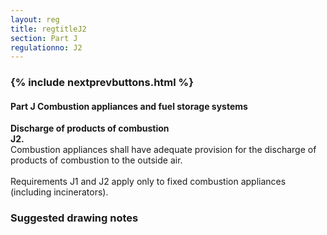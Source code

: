 ```yaml
---
layout: reg
title: regtitleJ2
section: Part J
regulationno: J2
---
```


<div class="panel panel-primary">
  <div class="panel-heading">
    <h3 class="panel-title">
      {% include nextprevbuttons.html %}
        <h4>Part J Combustion appliances and fuel storage systems</h4>
    </h3>
  </div>
  <div class="panel-body">
    <p>
        <strong>Discharge of products of combustion</strong><br>
        <strong>J2.</strong><br>
            Combustion appliances shall have adequate provision for the discharge of products of combustion to the outside air.<br><br>
            Requirements J1 and J2 apply only to fixed combustion appliances (including incinerators).
    </p>
  </div>
</div>



### Suggested drawing notes